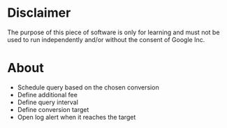 # Disclaimer
The purpose of this piece of software is only for learning and must not be used to run independently and/or without the consent of Google Inc.

# About  
- Schedule query based on the chosen conversion
- Define additional fee
- Define query interval
- Define conversion target
- Open log alert when it reaches the target